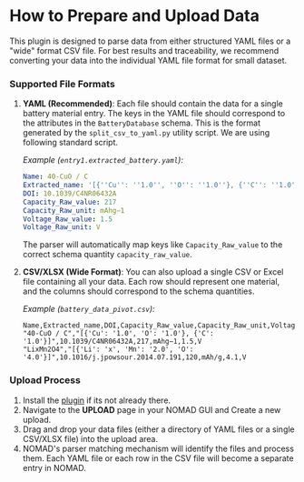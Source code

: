 # How to Prepare and Upload Data

This plugin is designed to parse data from either structured YAML files or a "wide" format CSV file. For best results and traceability, we recommend converting your data into the individual YAML file format for small dataset.

### Supported File Formats

1.  **YAML (Recommended)**: Each file should contain the data for a single battery material entry. The keys in the YAML file should correspond to the attributes in the `BatteryDatabase` schema. This is the format generated by the `split_csv_to_yaml.py` utility script. We are using following standard script. 

    *Example (`entry1.extracted_battery.yaml`):*
    ```yaml
    Name: 40-CuO / C
    Extracted_name: '[{''Cu'': ''1.0'', ''O'': ''1.0''}, {''C'': ''1.0''}]'
    DOI: 10.1039/C4NR06432A
    Capacity_Raw_value: 217
    Capacity_Raw_unit: mAhg−1
    Voltage_Raw_value: 1.5
    Voltage_Raw_unit: V
    ```
    The parser will automatically map keys like `Capacity_Raw_value` to the correct schema quantity `capacity_raw_value`.

2.  **CSV/XLSX (Wide Format)**: You can also upload a single CSV or Excel file containing all your data. Each row should represent one material, and the columns should correspond to the schema quantities.

    *Example (`battery_data_pivot.csv`):*
    ```csv
    Name,Extracted_name,DOI,Capacity_Raw_value,Capacity_Raw_unit,Voltage_Raw_value,Voltage_Raw_unit
    "40-CuO / C","[{'Cu': '1.0', 'O': '1.0'}, {'C': '1.0'}]",10.1039/C4NR06432A,217,mAhg−1,1.5,V
    "LixMn2O4","[{'Li': 'x', 'Mn': '2.0', 'O': '4.0'}]",10.1016/j.jpowsour.2014.07.191,120,mAh/g,4.1,V
    ```

### Upload Process

1.  Install the [plugin](how_to/install_this_plugin.md) if its not already there.
2.  Navigate to the **UPLOAD** page in your NOMAD GUI and Create a new upload.
3.  Drag and drop your data files (either a directory of YAML files or a single CSV/XLSX file) into the upload area.
4.  NOMAD's parser matching mechanism will identify the files and process them. Each YAML file or each row in the CSV file will become a separate entry in NOMAD.